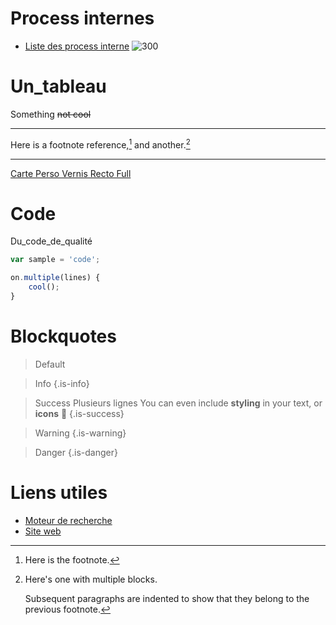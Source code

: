 <!-- TITLE: Accueil -->
<!-- SUBTITLE: Wiki regroupant les informations utiles relatives à WiSolv -->

# Process internes
- [Liste des process interne](/process/)
![300](https://picsum.photos/200/300)
# Un_tableau
Something ~~not cool~~
***
Here is a footnote reference,[^1] and another.[^longnote]

[^1]: Here is the footnote.

[^longnote]: Here's one with multiple blocks.

    Subsequent paragraphs are indented to show that they
belong to the previous footnote.
***
[Carte Perso Vernis Recto Full](/uploads/carte-perso-vernis-recto-full.pdf "Carte Perso Vernis Recto Full")

# Code
Du_code_de_qualité

```js
var sample = 'code';

on.multiple(lines) {
    cool();
}
```

# Blockquotes
> Default

> Info
{.is-info}

> Success
> Plusieurs lignes
> You can even include **styling** in your text, or **icons** :apple:
{.is-success}

> Warning
{.is-warning}

> Danger
{.is-danger}
# Liens utiles
- [Moteur de recherche](https://google.com)
- [Site web](http://wisolv.com)
